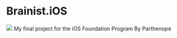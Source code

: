 # Brainist.iOS
<img src="/Brainist.iOS/Readme/app logo.png"/>
My final project for the iOS Foundation Program By Parthenope

